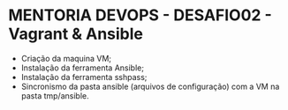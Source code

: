 # MENTORIA DEVOPS - DESAFIO02 - Vagrant & Ansible

* Criação da maquina VM;
* Instalação da ferramenta Ansible;
* Instalação da ferramenta sshpass;
* Sincronismo da pasta ansible (arquivos de configuração) com a VM na pasta tmp/ansible.

